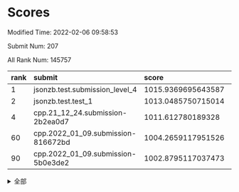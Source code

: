 # Scores

Modified Time: 2022-02-06 09:58:53

Submit Num: 207

All Rank Num: 145757

| rank |               submit               |       score        |       sigma        | pk_num |
| :--- | :--------------------------------- | :----------------- | :----------------- | :----- |
| 1    | jsonzb.test.submission_level_4     | 1015.9369695643587 | 0.9282950464764962 | 2817   |
| 2    | jsonzb.test.test_1                 | 1013.0485750715014 | 0.8046030286966445 | 2817   |
| 4    | cpp.21_12_24.submission-2b2ea0d7   | 1011.612780189328  | 0.7732862455826685 | 2817   |
| 60   | cpp.2022_01_09.submission-816672bd | 1004.2659117951526 | 0.709936277070125  | 2818   |
| 90   | cpp.2022_01_09.submission-5b0e3de2 | 1002.8795117037473 | 0.7128405217287462 | 2810   |


<details>
<summary>全部</summary>

| rank |                 submit                 |       score        |       sigma        | pk_num |
| :--- | :------------------------------------- | :----------------- | :----------------- | :----- |
| 1    | jsonzb.test.submission_level_4         | 1015.9369695643587 | 0.9282950464764962 | 2817   |
| 2    | jsonzb.test.test_1                     | 1013.0485750715014 | 0.8046030286966445 | 2817   |
| 3    | gobigger.level_3.submission_level_3_35 | 1011.9041975857951 | 0.7786502278279773 | 2818   |
| 4    | cpp.21_12_24.submission-2b2ea0d7       | 1011.612780189328  | 0.7732862455826685 | 2817   |
| 5    | gobigger.level_3.submission_level_3_6  | 1011.4642352144668 | 0.7639005196776419 | 2817   |
| 6    | gobigger.level_3.submission_level_3_40 | 1011.2070062554363 | 0.7722161634615166 | 2813   |
| 7    | gobigger.level_3.submission_level_3_13 | 1011.0139146554769 | 0.7590145225926636 | 2810   |
| 8    | gobigger.level_3.submission_level_3_48 | 1010.8265590565973 | 0.7959038851514778 | 2818   |
| 9    | gobigger.level_3.submission_level_3_46 | 1010.8054464111602 | 0.7618132257569551 | 2813   |
| 10   | gobigger.level_3.submission_level_3_45 | 1010.7348507131644 | 0.7668944299908436 | 2821   |
| 11   | gobigger.level_3.submission_level_3_5  | 1010.5720424014621 | 0.7669808088377807 | 2822   |
| 12   | gobigger.level_3.submission_level_3_38 | 1010.3695377657406 | 0.7605112022660564 | 2822   |
| 13   | gobigger.level_3.submission_level_3_36 | 1010.2504456589307 | 0.7834465084571736 | 2815   |
| 14   | gobigger.level_3.submission_level_3_43 | 1010.2453767893116 | 0.7477921277114663 | 2819   |
| 15   | gobigger.level_3.submission_level_3_7  | 1010.20430505505   | 0.7606690285507807 | 2815   |
| 16   | gobigger.level_3.submission_level_3_14 | 1010.1563421149202 | 0.750892464383178  | 2814   |
| 17   | gobigger.level_3.submission_level_3_49 | 1010.1509187163639 | 0.779043817298464  | 2816   |
| 18   | gobigger.level_3.submission_level_3_8  | 1010.036368466588  | 0.7646199634483458 | 2817   |
| 19   | gobigger.level_3.submission_level_3_37 | 1010.0332411626861 | 0.7463898967544106 | 2815   |
| 20   | gobigger.level_3.submission_level_3_47 | 1009.9868415186734 | 0.7387283496333623 | 2815   |
| 21   | gobigger.level_3.submission_level_3_11 | 1009.9070309812249 | 0.7652299783547487 | 2818   |
| 22   | gobigger.level_3.submission_level_3_25 | 1009.8807938980402 | 0.7650224212994752 | 2818   |
| 23   | gobigger.level_3.submission_level_3_1  | 1009.8682090063138 | 0.731631184277602  | 2808   |
| 24   | gobigger.level_3.submission_level_3_33 | 1009.8662591297226 | 0.7548288682734072 | 2815   |
| 25   | gobigger.level_3.submission_level_3_42 | 1009.8549959520857 | 0.745456304411441  | 2811   |
| 26   | gobigger.level_3.submission_level_3_19 | 1009.841973630029  | 0.7452267166523399 | 2816   |
| 27   | gobigger.level_3.submission_level_3_21 | 1009.7576512155554 | 0.7521195355404415 | 2815   |
| 28   | gobigger.level_3.submission_level_3_16 | 1009.7369341119643 | 0.7556422852437084 | 2818   |
| 29   | gobigger.level_3.submission_level_3_39 | 1009.724087940875  | 0.7549648982894753 | 2815   |
| 30   | gobigger.level_3.submission_level_3_4  | 1009.7199766549058 | 0.7384995139099861 | 2818   |
| 31   | gobigger.level_3.submission_level_3_0  | 1009.6928134447179 | 0.7465591542701839 | 2811   |
| 32   | gobigger.level_3.submission_level_3_41 | 1009.6202474374056 | 0.7510148821188747 | 2815   |
| 33   | gobigger.level_3.submission_level_3_28 | 1009.5987056997167 | 0.7670467417379138 | 2819   |
| 34   | gobigger.level_3.submission_level_3_22 | 1009.5892407460706 | 0.7648316639732514 | 2817   |
| 35   | gobigger.level_3.submission_level_3_17 | 1009.586018571373  | 0.7457930476492655 | 2818   |
| 36   | gobigger.level_3.submission_level_3_44 | 1009.570604678924  | 0.7563648482638589 | 2814   |
| 37   | gobigger.level_3.submission_level_3_2  | 1009.5512376616872 | 0.7579699429120652 | 2817   |
| 38   | gobigger.level_3.submission_level_3_10 | 1009.5279085162294 | 0.7528139183398179 | 2818   |
| 39   | gobigger.level_3.submission_level_3_18 | 1009.527663807738  | 0.7378467654349373 | 2823   |
| 40   | gobigger.level_3.submission_level_3_30 | 1009.5191192234503 | 0.7778630333598441 | 2815   |
| 41   | gobigger.level_3.submission_level_3_15 | 1009.5072664111028 | 0.7525216414628104 | 2818   |
| 42   | gobigger.level_3.submission_level_3_24 | 1009.3374618512644 | 0.748425061656316  | 2811   |
| 43   | gobigger.level_3.submission_level_3_3  | 1009.3084376514737 | 0.7519345266117959 | 2821   |
| 44   | gobigger.level_3.submission_level_3_32 | 1009.2698665514756 | 0.7613146068001106 | 2813   |
| 45   | gobigger.level_3.submission_level_3_20 | 1009.2667069900023 | 0.7438353351867897 | 2821   |
| 46   | gobigger.level_3.submission_level_3_23 | 1009.0691718258786 | 0.7432960545877764 | 2813   |
| 47   | gobigger.level_3.submission_level_3_12 | 1009.0114326061864 | 0.7424659350205443 | 2811   |
| 48   | gobigger.level_3.submission_level_3_9  | 1008.8352304697797 | 0.7420448680603631 | 2815   |
| 49   | gobigger.level_3.submission_level_3_29 | 1008.7876987365395 | 0.7483544669263598 | 2814   |
| 50   | gobigger.level_3.submission_level_3_31 | 1008.6721434428464 | 0.7578076445579913 | 2814   |
| 51   | gobigger.level_3.submission_level_3_26 | 1008.5897870327208 | 0.7475309595987817 | 2817   |
| 52   | gobigger.level_3.submission_level_3_27 | 1008.5887080985669 | 0.7260120351625106 | 2821   |
| 53   | gobigger.level_3.submission_level_3_34 | 1008.1024621328645 | 0.7426935305115229 | 2820   |
| 54   | gobigger.level_1.submission_level_1_6  | 1005.0211541964004 | 0.7253508682042269 | 2818   |
| 55   | gobigger.level_1.submission_level_1_3  | 1004.9529344104427 | 0.7189339362918251 | 2817   |
| 56   | gobigger.level_1.submission_level_1_31 | 1004.8885159504188 | 0.7194544077420788 | 2817   |
| 57   | gobigger.level_1.submission_level_1_47 | 1004.6770607435355 | 0.7137705983919215 | 2821   |
| 58   | gobigger.level_1.submission_level_1_22 | 1004.58920195218   | 0.7239552076216246 | 2821   |
| 59   | gobigger.level_1.submission_level_1_8  | 1004.4368242264414 | 0.7138142751229688 | 2819   |
| 60   | cpp.2022_01_09.submission-816672bd     | 1004.2659117951526 | 0.709936277070125  | 2818   |
| 61   | gobigger.level_1.submission_level_1_11 | 1004.190777818161  | 0.7243879060081511 | 2814   |
| 62   | gobigger.level_1.submission_level_1_5  | 1004.0474303172032 | 0.7205293884918192 | 2818   |
| 63   | gobigger.level_1.submission_level_1_29 | 1003.9333041353856 | 0.7114648518024148 | 2814   |
| 64   | gobigger.level_1.submission_level_1_12 | 1003.8129388052148 | 0.7188003608996064 | 2816   |
| 65   | gobigger.level_1.submission_level_1_7  | 1003.778261793497  | 0.7124152642718422 | 2816   |
| 66   | gobigger.level_1.submission_level_1_17 | 1003.7483791012893 | 0.7343839583358465 | 2815   |
| 67   | gobigger.level_1.submission_level_1_9  | 1003.7311460609169 | 0.7173545047667661 | 2818   |
| 68   | gobigger.level_1.submission_level_1_40 | 1003.7259017228948 | 0.7233265544273756 | 2811   |
| 69   | gobigger.level_1.submission_level_1_32 | 1003.7250924745821 | 0.7105843990224403 | 2821   |
| 70   | gobigger.level_1.submission_level_1_43 | 1003.6991362290678 | 0.7255064690505083 | 2817   |
| 71   | gobigger.level_1.submission_level_1_2  | 1003.6052473314315 | 0.7293279063538076 | 2819   |
| 72   | gobigger.level_1.submission_level_1_41 | 1003.5987791947957 | 0.7208021366650288 | 2816   |
| 73   | gobigger.level_1.submission_level_1_33 | 1003.5836957687886 | 0.7177700985013188 | 2814   |
| 74   | gobigger.level_1.submission_level_1_21 | 1003.5740345653544 | 0.7161232296768131 | 2818   |
| 75   | gobigger.level_1.submission_level_1_15 | 1003.5564675447225 | 0.7067951601999692 | 2814   |
| 76   | gobigger.level_1.submission_level_1_14 | 1003.5563914230764 | 0.7233893297359543 | 2815   |
| 77   | gobigger.level_1.submission_level_1_44 | 1003.476440238413  | 0.7130582823912559 | 2818   |
| 78   | gobigger.level_1.submission_level_1_34 | 1003.467202048263  | 0.7241274431956576 | 2817   |
| 79   | gobigger.level_1.submission_level_1_37 | 1003.4550414759001 | 0.7254504501892105 | 2819   |
| 80   | gobigger.level_1.submission_level_1_38 | 1003.4550370318769 | 0.7216086292523338 | 2814   |
| 81   | gobigger.level_1.submission_level_1_27 | 1003.413055871983  | 0.7248539835792516 | 2814   |
| 82   | gobigger.level_1.submission_level_1_39 | 1003.2531288866869 | 0.71638501706828   | 2816   |
| 83   | gobigger.level_1.submission_level_1_24 | 1003.232842535285  | 0.7147986842790363 | 2815   |
| 84   | gobigger.level_1.submission_level_1_1  | 1003.184414280428  | 0.7143358747024031 | 2818   |
| 85   | gobigger.level_1.submission_level_1_26 | 1003.1628747296045 | 0.7243082104046378 | 2819   |
| 86   | gobigger.level_1.submission_level_1_30 | 1003.0628575529886 | 0.7150167064644796 | 2817   |
| 87   | gobigger.level_1.submission_level_1_35 | 1003.0031267253468 | 0.7089086737254331 | 2817   |
| 88   | gobigger.level_1.submission_level_1_42 | 1002.9984504040431 | 0.7165036739311689 | 2818   |
| 89   | gobigger.level_1.submission_level_1_23 | 1002.9075386322393 | 0.7107517691967963 | 2814   |
| 90   | cpp.2022_01_09.submission-5b0e3de2     | 1002.8795117037473 | 0.7128405217287462 | 2810   |
| 91   | gobigger.level_1.submission_level_1_19 | 1002.86737434736   | 0.7260403600985209 | 2812   |
| 92   | gobigger.level_1.submission_level_1_16 | 1002.8384428276012 | 0.7121738329004629 | 2818   |
| 93   | gobigger.level_1.submission_level_1_0  | 1002.7905119458367 | 0.7073390391351383 | 2818   |
| 94   | gobigger.level_1.submission_level_1_28 | 1002.7599817218631 | 0.7095297644051811 | 2818   |
| 95   | gobigger.level_1.submission_level_1_49 | 1002.4852801597025 | 0.7120308000048299 | 2822   |
| 96   | gobigger.level_1.submission_level_1_4  | 1002.3822673431528 | 0.7152780808060664 | 2814   |
| 97   | gobigger.level_1.submission_level_1_25 | 1002.2985103247348 | 0.7067422285017287 | 2817   |
| 98   | gobigger.level_1.submission_level_1_46 | 1002.285647922134  | 0.7124955649189249 | 2818   |
| 99   | gobigger.level_1.submission_level_1_18 | 1002.2809333357849 | 0.7179646952188347 | 2818   |
| 100  | gobigger.level_1.submission_level_1_45 | 1002.0962444113333 | 0.7119644296346049 | 2813   |
| 101  | gobigger.level_1.submission_level_1_20 | 1002.0119649675852 | 0.7080946133528274 | 2809   |
| 102  | gobigger.level_1.submission_level_1_48 | 1001.9793193681764 | 0.7080732330689462 | 2821   |
| 103  | gobigger.level_1.submission_level_1_10 | 1001.9736197727668 | 0.7147452123003445 | 2817   |
| 104  | gobigger.level_1.submission_level_1_13 | 1001.9182619700684 | 0.7085323126081896 | 2814   |
| 105  | gobigger.level_1.submission_level_1_36 | 1001.5272720869074 | 0.7187009960870002 | 2819   |
| 106  | gobigger.random.submission_random_48   | 997.3923125496722  | 0.7091237674725883 | 2811   |
| 107  | gobigger.random.submission_random_24   | 997.2841945263993  | 0.7192349935623122 | 2818   |
| 108  | gobigger.random.submission_random_42   | 997.2381820351534  | 0.7083803284234179 | 2820   |
| 109  | gobigger.random.submission_random_28   | 997.0899446478683  | 0.6965978263493084 | 2815   |
| 110  | gobigger.random.submission_random_25   | 997.0855340457899  | 0.7137547364403724 | 2820   |
| 111  | gobigger.random.submission_random_37   | 996.8713421916527  | 0.704308323154913  | 2812   |
| 112  | gobigger.random.submission_random_0    | 996.704023794613   | 0.713038153793655  | 2820   |
| 113  | gobigger.random.submission_random_7    | 996.7031617427109  | 0.7027778582761618 | 2820   |
| 114  | gobigger.random.submission_random_46   | 996.6531595994581  | 0.7201619833226524 | 2818   |
| 115  | gobigger.random.submission_random_32   | 996.5940353042619  | 0.6974302802387773 | 2814   |
| 116  | gobigger.random.submission_random_22   | 996.5427780633343  | 0.706286588797589  | 2819   |
| 117  | gobigger.random.submission_random_8    | 996.4423844182325  | 0.7012303851702812 | 2820   |
| 118  | gobigger.random.submission_random_13   | 996.4337399937689  | 0.7201980239351242 | 2817   |
| 119  | gobigger.random.submission_random_44   | 996.4238834531601  | 0.7088357059237106 | 2816   |
| 120  | gobigger.random.submission_random_23   | 996.3899340938459  | 0.7122315390881307 | 2817   |
| 121  | gobigger.random.submission_random_17   | 996.2852172277449  | 0.7139780797972045 | 2816   |
| 122  | gobigger.random.submission_random_26   | 996.2807037717613  | 0.7143952867120426 | 2815   |
| 123  | gobigger.random.submission_random_12   | 996.2416869967743  | 0.7050912669858307 | 2818   |
| 124  | gobigger.random.submission_random_6    | 996.2233880801713  | 0.7023042899377627 | 2822   |
| 125  | gobigger.random.submission_random_11   | 996.1919951708782  | 0.7071631945120546 | 2823   |
| 126  | gobigger.random.submission_random_18   | 996.06642813558    | 0.7068848839332073 | 2815   |
| 127  | gobigger.random.submission_random_21   | 996.0634819539889  | 0.7059084122608525 | 2810   |
| 128  | gobigger.random.submission_random_31   | 996.0520765755067  | 0.7074450857260665 | 2820   |
| 129  | gobigger.random.submission_random_49   | 996.0501067410306  | 0.7105594327734838 | 2819   |
| 130  | gobigger.random.submission_random_38   | 996.0168724881371  | 0.7120384959693988 | 2816   |
| 131  | gobigger.random.submission_random_3    | 995.986370527526   | 0.7155465438043509 | 2821   |
| 132  | gobigger.random.submission_random_5    | 995.8465867726727  | 0.7186700575975492 | 2815   |
| 133  | gobigger.random.submission_random_20   | 995.8408443832986  | 0.7036487723675442 | 2815   |
| 134  | gobigger.random.submission_random_2    | 995.6977971748055  | 0.6985863434409592 | 2820   |
| 135  | gobigger.random.submission_random_45   | 995.6606779864135  | 0.7122268064712751 | 2818   |
| 136  | gobigger.random.submission_random_35   | 995.6256268179733  | 0.7034767585597699 | 2817   |
| 137  | gobigger.random.submission_random_41   | 995.6213456945848  | 0.7081486820597837 | 2818   |
| 138  | gobigger.random.submission_random_40   | 995.6049466363946  | 0.7059518386211276 | 2816   |
| 139  | gobigger.random.submission_random_27   | 995.5875328086044  | 0.7146067937876799 | 2814   |
| 140  | gobigger.random.submission_random_29   | 995.5535215052465  | 0.7134361427205331 | 2815   |
| 141  | gobigger.random.submission_random_43   | 995.4744454595267  | 0.7212567589782953 | 2813   |
| 142  | gobigger.random.submission_random_14   | 995.464950144516   | 0.70854235376171   | 2813   |
| 143  | gobigger.random.submission_random_4    | 995.4628333833995  | 0.7118846787105654 | 2816   |
| 144  | gobigger.random.submission_random_39   | 995.4083810183236  | 0.7054173283632046 | 2816   |
| 145  | gobigger.random.submission_random_16   | 995.3576856393221  | 0.7222472661471364 | 2817   |
| 146  | gobigger.random.submission_random_47   | 995.2987235594987  | 0.7218703438707929 | 2816   |
| 147  | gobigger.random.submission_random_19   | 995.2694117950261  | 0.7197072953851495 | 2815   |
| 148  | gobigger.random.submission_random_9    | 995.2431902906455  | 0.7215992452835518 | 2819   |
| 149  | gobigger.random.submission_random_15   | 995.1770128631091  | 0.7167067863097892 | 2817   |
| 150  | gobigger.random.submission_random_36   | 995.1623365260475  | 0.7248688780503175 | 2816   |
| 151  | gobigger.random.submission_random_10   | 995.1005829014302  | 0.7166308218733519 | 2816   |
| 152  | gobigger.random.submission_random_30   | 995.0715429917155  | 0.6995160558387463 | 2814   |
| 153  | gobigger.random.submission_random_34   | 994.900624257942   | 0.7155048597312428 | 2819   |
| 154  | gobigger.random.submission_random_33   | 994.8472003450986  | 0.722544998398852  | 2816   |
| 155  | gobigger.random.submission_random_1    | 994.718412964438   | 0.7180289635394476 | 2814   |
| 156  | gobigger.level_2.submission_level_2_12 | 994.2980186468976  | 0.7496380626808977 | 2817   |
| 157  | gobigger.level_2.submission_level_2_24 | 994.136421518964   | 0.7428667745151777 | 2812   |
| 158  | gobigger.level_2.submission_level_2_16 | 994.0039614577759  | 0.7161873464846928 | 2812   |
| 159  | gobigger.level_2.submission_level_2_23 | 993.7602981882873  | 0.7363913859826339 | 2811   |
| 160  | gobigger.level_2.submission_level_2_45 | 993.4354602702559  | 0.7262326717690819 | 2815   |
| 161  | gobigger.level_2.submission_level_2_19 | 993.3499731069672  | 0.7330319472123878 | 2818   |
| 162  | gobigger.level_2.submission_level_2_26 | 993.3389274931815  | 0.733944868309032  | 2812   |
| 163  | gobigger.level_2.submission_level_2_22 | 993.2972740606317  | 0.7239660554345569 | 2817   |
| 164  | gobigger.level_2.submission_level_2_46 | 993.2091238070873  | 0.7330040944058384 | 2814   |
| 165  | gobigger.level_2.submission_level_2_1  | 993.1743189176419  | 0.7223833479592234 | 2822   |
| 166  | gobigger.level_2.submission_level_2_4  | 993.0795321785292  | 0.7322139375648812 | 2814   |
| 167  | gobigger.level_2.submission_level_2_34 | 992.9985281889711  | 0.7343614262171703 | 2821   |
| 168  | gobigger.level_2.submission_level_2_11 | 992.8527724382785  | 0.7411197963849108 | 2813   |
| 169  | gobigger.level_2.submission_level_2_38 | 992.8135912657823  | 0.7343031752035146 | 2819   |
| 170  | gobigger.level_2.submission_level_2_13 | 992.7398699369104  | 0.7474861066251737 | 2822   |
| 171  | gobigger.level_2.submission_level_2_47 | 992.6957758553641  | 0.7325483281047389 | 2818   |
| 172  | gobigger.level_2.submission_level_2_30 | 992.6709196411675  | 0.7480962492779459 | 2816   |
| 173  | gobigger.level_2.submission_level_2_2  | 992.4578510070176  | 0.7510855146108303 | 2817   |
| 174  | gobigger.level_2.submission_level_2_36 | 992.4370952372857  | 0.7310633458845602 | 2817   |
| 175  | gobigger.level_2.submission_level_2_44 | 992.3587939402602  | 0.7338228095514153 | 2817   |
| 176  | gobigger.level_2.submission_level_2_17 | 992.3054784229224  | 0.7544143660665975 | 2820   |
| 177  | gobigger.level_2.submission_level_2_27 | 992.1945536880821  | 0.7471667495281149 | 2817   |
| 178  | gobigger.level_2.submission_level_2_9  | 992.1674581835883  | 0.7351935993633436 | 2814   |
| 179  | gobigger.level_2.submission_level_2_6  | 992.1380560124597  | 0.7425765133575761 | 2821   |
| 180  | gobigger.level_2.submission_level_2_7  | 992.1048443443964  | 0.7370394931370855 | 2814   |
| 181  | gobigger.level_2.submission_level_2_42 | 991.9300820962596  | 0.7401914235887692 | 2818   |
| 182  | gobigger.level_2.submission_level_2_40 | 991.9089360766009  | 0.742372695032316  | 2820   |
| 183  | gobigger.level_2.submission_level_2_41 | 991.88737000588    | 0.7463298308959486 | 2816   |
| 184  | gobigger.level_2.submission_level_2_43 | 991.8602377871479  | 0.7514234985748226 | 2820   |
| 185  | gobigger.level_2.submission_level_2_37 | 991.8364415352514  | 0.762108032381799  | 2823   |
| 186  | gobigger.level_2.submission_level_2_49 | 991.7038305996334  | 0.7359805728856518 | 2818   |
| 187  | gobigger.level_2.submission_level_2_18 | 991.5450709061324  | 0.7557431640003992 | 2815   |
| 188  | gobigger.level_2.submission_level_2_15 | 991.487019164755   | 0.7603474912464746 | 2818   |
| 189  | gobigger.level_2.submission_level_2_25 | 991.4670294625369  | 0.7568257531747872 | 2820   |
| 190  | gobigger.level_2.submission_level_2_21 | 991.4203632668628  | 0.7545380882337285 | 2822   |
| 191  | gobigger.level_2.submission_level_2_14 | 991.2901157746397  | 0.7536427508462797 | 2818   |
| 192  | gobigger.level_2.submission_level_2_10 | 991.2608948752625  | 0.7296993443129507 | 2816   |
| 193  | gobigger.level_2.submission_level_2_31 | 991.2417973960055  | 0.7472135875492122 | 2815   |
| 194  | gobigger.level_2.submission_level_2_28 | 991.1991543457025  | 0.7538232272427078 | 2816   |
| 195  | gobigger.level_2.submission_level_2_39 | 991.1924797629003  | 0.7624104746859749 | 2814   |
| 196  | gobigger.level_2.submission_level_2_29 | 991.0940445076791  | 0.7660133289977078 | 2816   |
| 197  | gobigger.level_2.submission_level_2_20 | 991.0231551328183  | 0.7397215354019673 | 2812   |
| 198  | gobigger.level_2.submission_level_2_32 | 991.0115801041837  | 0.7505797098388386 | 2816   |
| 199  | gobigger.level_2.submission_level_2_35 | 990.9620432230024  | 0.7508906743316259 | 2815   |
| 200  | gobigger.level_2.submission_level_2_48 | 990.8159555290089  | 0.7794503954765207 | 2816   |
| 201  | gobigger.level_2.submission_level_2_5  | 990.7504841450724  | 0.7688276294247006 | 2817   |
| 202  | gobigger.level_2.submission_level_2_8  | 990.5917123404761  | 0.7580630297142521 | 2816   |
| 203  | gobigger.level_2.submission_level_2_0  | 990.5907879563393  | 0.7661803802072036 | 2810   |
| 204  | gobigger.level_2.submission_level_2_3  | 990.5440097771477  | 0.7672150355494919 | 2820   |
| 205  | gobigger.level_2.submission_level_2_33 | 990.4312924220824  | 0.7747384591970098 | 2815   |
| 206  | gobigger.none.submission_none_0        | 976.2496254767876  | 1.4284232154160357 | 2823   |
| 207  | gobigger.none.submission_none_1        | 973.9796576127889  | 1.6663232819500982 | 2819   |

</details>
